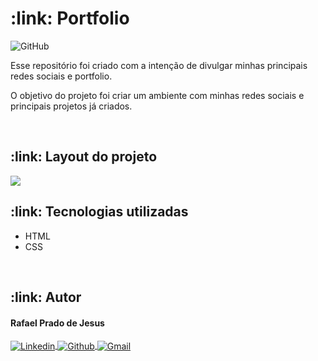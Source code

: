 <h1>:link: Portfolio</h1>

<img alt="GitHub" src="https://img.shields.io/github/license/rafaelpradoj/portfolio" />

<p>
  Esse repositório foi criado com a intenção de divulgar minhas principais redes sociais e portfolio.
</p>

<p>
  O objetivo do projeto foi criar um ambiente com minhas redes sociais e principais projetos já criados.
</p>

<br>

<h2>:link: Layout do projeto</h2>
<img src="assets/img/capaProjetoQuiz.PNG" />

<br>

<h2>:link: Tecnologias utilizadas</h2>
<ul>
 <li>HTML</li>
 <li>CSS</li>
</ul>

<br>

<h2>:link: Autor</h2>

<h4>Rafael Prado de Jesus</h4>
<p>
  <a href="https://www.linkedin.com/in/rafaelpradoj/" target="_blank">
    <img align="center" src="https://img.shields.io/badge/-Linkedin-%230077B5?style=for-the-badge&logo=linkedin&logoColor=white" alt="Linkedin">
  </a>
  
  <a href="https://github.com/rafaelpradoj" target="_blank">
    <img align="center" src="https://img.shields.io/badge/GitHub-100000?style=for-the-badge&logo=github&logoColor=white" alt="Github">
  </a>
  
  <a href="mailto:rafaelpradoj@gmail.com" title="rafaelpradoj@gmail.com">
    <img align="center" src="https://img.shields.io/badge/Gmail-D14836?style=for-the-badge&logo=gmail&logoColor=white" alt="Gmail">
 </a>
</p>
